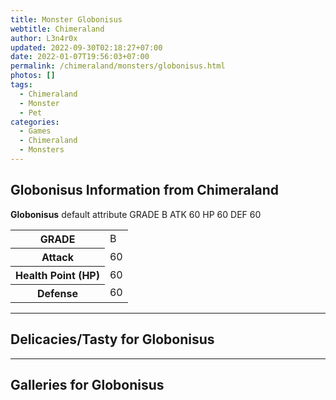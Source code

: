 ```yaml
---
title: Monster Globonisus
webtitle: Chimeraland
author: L3n4r0x
updated: 2022-09-30T02:18:27+07:00
date: 2022-01-07T19:56:03+07:00
permalink: /chimeraland/monsters/globonisus.html
photos: []
tags:
  - Chimeraland
  - Monster
  - Pet
categories:
  - Games
  - Chimeraland
  - Monsters
---
```


<section id="bootstrap-wrapper"><link rel="stylesheet" href="https://rawcdn.githack.com/dimaslanjaka/Web-Manajemen/bb6505ea081a75a7c845f65fb9d939276931c82f/css/bootstrap-4.5-wrapper.css"/><h2>Globonisus Information from Chimeraland</h2><p><b>Globonisus</b> default attribute GRADE B ATK 60 HP 60 DEF 60<table><tr><th>GRADE</th><td>B</td></tr><tr><th>Attack</th><td>60</td></tr><tr><th>Health Point (HP)</th><td>60</td></tr><tr><th>Defense</th><td>60</td></tr></table></p><hr/><h2>Delicacies/Tasty for Globonisus</h2><hr/><div id="gallery"><h2>Galleries for Globonisus</h2><div class="row"></div></div></section>